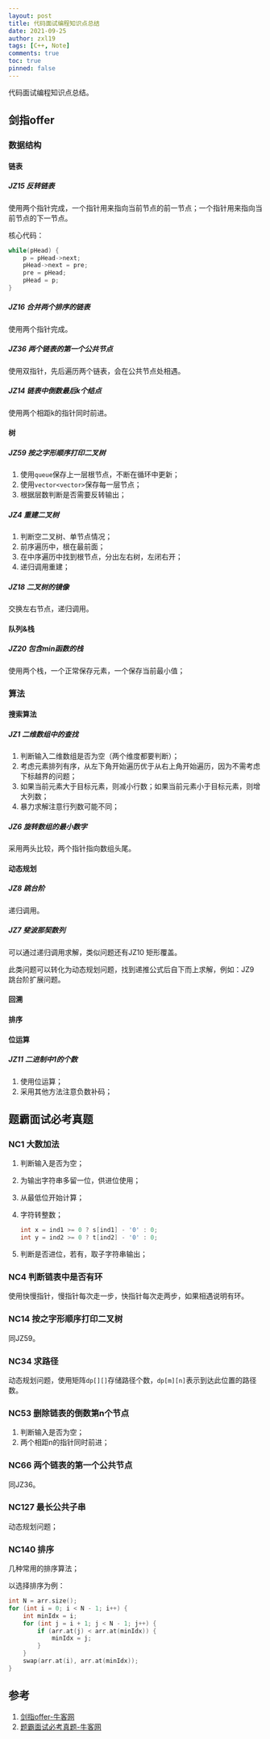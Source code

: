 ```yaml
---
layout: post
title: 代码面试编程知识点总结
date: 2021-09-25
author: zxl19
tags: [C++, Note]
comments: true
toc: true
pinned: false
---
```


代码面试编程知识点总结。

<!-- more -->

## 剑指offer

### 数据结构

#### 链表

##### JZ15 反转链表

使用两个指针完成，一个指针用来指向当前节点的前一节点；一个指针用来指向当前节点的下一节点。

核心代码：

```cpp
while(pHead) {
    p = pHead->next;
    pHead->next = pre;
    pre = pHead;
    pHead = p;
}
```

##### JZ16 合并两个排序的链表

使用两个指针完成。

##### JZ36 两个链表的第一个公共节点

使用双指针，先后遍历两个链表，会在公共节点处相遇。

##### JZ14 链表中倒数最后k个结点

使用两个相距k的指针同时前进。

#### 树

##### JZ59 按之字形顺序打印二叉树

1. 使用`queue`保存上一层根节点，不断在循环中更新；
2. 使用`vector<vector>`保存每一层节点；
3. 根据层数判断是否需要反转输出；

##### JZ4 重建二叉树

1. 判断空二叉树、单节点情况；
2. 前序遍历中，根在最前面；
3. 在中序遍历中找到根节点，分出左右树，左闭右开；
4. 递归调用重建；

##### JZ18 二叉树的镜像

交换左右节点，递归调用。

#### 队列&栈

##### JZ20 包含min函数的栈

使用两个栈，一个正常保存元素，一个保存当前最小值；

### 算法

#### 搜索算法

##### JZ1 二维数组中的查找

1. 判断输入二维数组是否为空（两个维度都要判断）；
2. 考虑元素排列有序，从左下角开始遍历优于从右上角开始遍历，因为不需考虑下标越界的问题；
3. 如果当前元素大于目标元素，则减小行数；如果当前元素小于目标元素，则增大列数；
4. 暴力求解注意行列数可能不同；

##### JZ6 旋转数组的最小数字

采用两头比较，两个指针指向数组头尾。

#### 动态规划

##### JZ8 跳台阶

递归调用。

##### JZ7 斐波那契数列

可以通过递归调用求解，类似问题还有JZ10 矩形覆盖。

此类问题可以转化为动态规划问题，找到递推公式后自下而上求解，例如：JZ9 跳台阶扩展问题。

#### 回溯

#### 排序

#### 位运算

##### JZ11 二进制中1的个数

1. 使用位运算；
2. 采用其他方法注意负数补码；

## 题霸面试必考真题

### NC1 大数加法

1. 判断输入是否为空；
2. 为输出字符串多留一位，供进位使用；
3. 从最低位开始计算；
4. 字符转整数；

    ```cpp
    int x = ind1 >= 0 ? s[ind1] - '0' : 0;
    int y = ind2 >= 0 ? t[ind2] - '0' : 0;
    ```

5. 判断是否进位，若有，取子字符串输出；

### NC4 判断链表中是否有环

使用快慢指针，慢指针每次走一步，快指针每次走两步，如果相遇说明有环。

### NC14 按之字形顺序打印二叉树

同JZ59。

### NC34 求路径

动态规划问题，使用矩阵`dp[][]`存储路径个数，`dp[m][n]`表示到达此位置的路径数。

### NC53 删除链表的倒数第n个节点

1. 判断输入是否为空；
2. 两个相距n的指针同时前进；

### NC66 两个链表的第一个公共节点

同JZ36。

### NC127 最长公共子串

动态规划问题；

### NC140 排序

几种常用的排序算法；

以选择排序为例：

```cpp
int N = arr.size();
for (int i = 0; i < N - 1; i++) {
    int minIdx = i;
    for (int j = i + 1; j < N - 1; j++) {
        if (arr.at(j) < arr.at(minIdx)) {
            minIdx = j;
        }
    }
    swap(arr.at(i), arr.at(minIdx));
}
```

## 参考

1. [剑指offer-牛客网](https://www.nowcoder.com/ta/coding-interviews)
2. [题霸面试必考真题-牛客网](https://www.nowcoder.com/ta/job-code-total)

